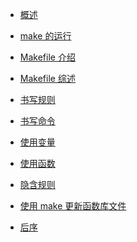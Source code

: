- [概述](content/overview.md)

- [make 的运行](content/make.md)

- [Makefile 介绍](content/introduction.md)

- [Makefile 综述](content/summary.md)

- [书写规则](content/rules.md)

- [书写命令](content/recipes.md)

- [使用变量](content/variables.md)

- [使用函数](content/functions.md)

- [隐含规则](content/implicit_rules.md)

- [使用 make 更新函数库文件](content/archives.md)

- [后序](content/postscript.md)

<!-- # 目录
- 概述
  - 关于程序的编译和链接
- makefile介绍
  - makefile的规则
  - 一个示例
  - make是如何工作的
  - makefile中使用变量
  - 让make自动推导
  - 另类风格的makefiles
  - 清空目标文件的规则
  - Makefile里有什么？
  - Makefile的文件名
  - 引用其它的Makefile
  - 环境变量MAKEFILES
  - make的工作方式
- 书写规则
  - 规则举例
  - 规则的语法
  - 在规则中使用通配符
  - 文件搜寻
  - 伪目标
  - 多目标
  - 静态模式
  - 自动生成依赖性
- 书写命令
  - 显示命令
  - 命令执行
  - 命令出错
  - 嵌套执行make
  - 定义命令包
- 使用变量
  - 变量的基础
  - 变量中的变量
  - 变量高级用法
  - 追加变量值
  - override 指示符
  - 多行变量
  - 环境变量
  - 目标变量
  - 模式变量
- 使用条件判断
  - 示例
  - 语法
- 使用函数
  - 函数的调用语法
  - 字符串处理函数
    - subst
    - patsubst
    - strip
    - findstring
    - filter
    - filter-out
    - sort
    - word
    - wordlist
    - words
    - firstword
  - 文件名操作函数
    - dir
    - notdir
    - suffix
    - basename
    - addsuffix
    - addprefix
    - join
  - foreach 函数
  - if 函数
  - call函数
  - origin函数
  - shell函数
  - 控制make的函数
- make 的运行
  - make的退出码
  - 指定Makefile
  - 指定目标
  - 检查规则
  - make的参数
- 隐含规则
  - 使用隐含规则
  - 隐含规则一览
  - 隐含规则使用的变量
    - 关于命令的变量。
    - 关于命令参数的变量
  - 隐含规则链
  - 定义模式规则
    - 模式规则介绍
    - 模式规则示例
    - 自动化变量
    - 模式的匹配
    - 重载内建隐含规则
  - 老式风格的“后缀规则”
  - 隐含规则搜索算法
- 使用make更新函数库文件
  - 函数库文件的成员
  - 函数库成员的隐含规则
  - 函数库文件的后缀规则
  - 注意事项
- 后序 -->
